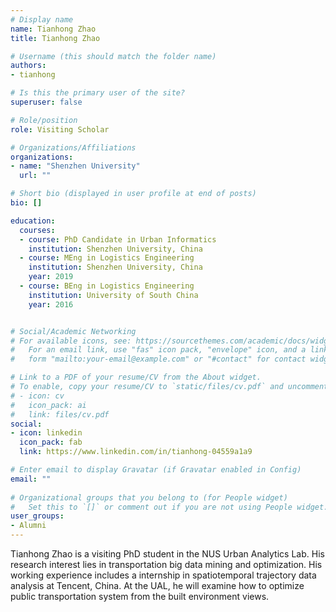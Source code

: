 ```yaml
---
# Display name
name: Tianhong Zhao
title: Tianhong Zhao

# Username (this should match the folder name)
authors:
- tianhong

# Is this the primary user of the site?
superuser: false

# Role/position
role: Visiting Scholar

# Organizations/Affiliations
organizations:
- name: "Shenzhen University"
  url: ""

# Short bio (displayed in user profile at end of posts)
bio: []

education:
  courses:
  - course: PhD Candidate in Urban Informatics
    institution: Shenzhen University, China
  - course: MEng in Logistics Engineering
    institution: Shenzhen University, China
    year: 2019
  - course: BEng in Logistics Engineering
    institution: University of South China
    year: 2016


# Social/Academic Networking
# For available icons, see: https://sourcethemes.com/academic/docs/widgets/#icons
#   For an email link, use "fas" icon pack, "envelope" icon, and a link in the
#   form "mailto:your-email@example.com" or "#contact" for contact widget.

# Link to a PDF of your resume/CV from the About widget.
# To enable, copy your resume/CV to `static/files/cv.pdf` and uncomment the lines below.  
# - icon: cv
#   icon_pack: ai
#   link: files/cv.pdf
social:
- icon: linkedin
  icon_pack: fab
  link: https://www.linkedin.com/in/tianhong-04559a1a9

# Enter email to display Gravatar (if Gravatar enabled in Config)
email: ""
  
# Organizational groups that you belong to (for People widget)
#   Set this to `[]` or comment out if you are not using People widget.  
user_groups:
- Alumni
---
```


Tianhong Zhao is a visiting PhD student in the NUS Urban Analytics Lab. His research interest lies in transportation big data mining and optimization. His working experience includes a internship in spatiotemporal trajectory data analysis at Tencent, China. At the UAL, he will examine how to optimize public transportation system from the built environment views.
